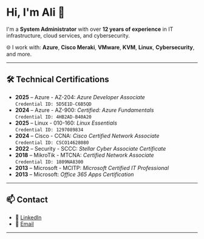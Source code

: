 # Hi, I'm Ali 👋

I'm a **System Administrator** with over **12 years of experience** in IT infrastructure, cloud services, and cybersecurity.

🌐 I work with:
**Azure**, **Cisco Meraki**, **VMware**, **KVM**, **Linux**, **Cybersecurity**, and more.

---

## 🛠️ Technical Certifications

- **2025** – Azure - AZ-204: *Azure Developer Associate*  
  `Credential ID: 5D5E1D-C6B5QD`
- **2024** – Azure - AZ-900: *Certified: Azure Fundamentals*  
  `Credential ID: 4HB2AD-B40A20`
- **2025** – Linux - 010-160: *Linux Essentials*  
  `Credential ID: 1297089834`
- **2024** – Cisco - CCNA: *Cisco Certified Network Associate*  
  `Credential ID: CSCO14628080`
- **2022** – Security - SCCC: *Stellar Cyber Associate Certificate*
- **2018** – MikroTik - MTCNA: *Certified Network Associate*  
  `Credential ID: 1809NA8300`
- **2013** – Microsoft - MCITP: *Microsoft Certified IT Professional*
- **2013** – Microsoft: *Office 365 Apps Certification*

---

## 📫 Contact

- 💼 [LinkedIn](https://www.linkedin.com/in/thesahebi/)
- 📧 [Email](mailto:sahebiramazan@gmail.com)

---
